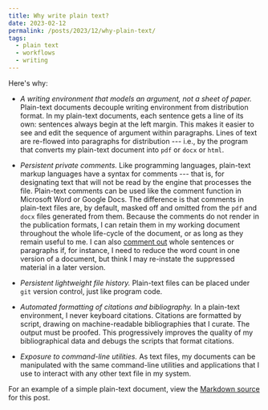 ```yaml
---
title: Why write plain text?
date: 2023-02-12
permalink: /posts/2023/12/why-plain-text/
tags:
  - plain text
  - workflows
  - writing
---
```


Here's why:

- *A writing environment that models an argument, not a sheet of paper.*
Plain-text documents decouple writing environment from distribution format.
In my plain-text documents, each sentence gets a line of its own: sentences always begin at the left margin.
This makes it easier to see and edit the sequence of argument within paragraphs.
Lines of text are re-flowed into paragraphs for distribution --- i.e., by the program that converts my plain-text document into `pdf` or `docx` or `html`.

- *Persistent private comments.*
Like programming languages, plain-text markup languages have a syntax for comments --- that is, for designating text that will not be read by the engine that processes the file.
Plain-text comments can be used like the comment function in Microsoft Word or Google Docs.
The difference is that comments in plain-text files are, by default, masked off and omitted from the `pdf` and `docx` files generated from them.
Because the comments do not render in the publication formats, I can retain them in my working document<!--like this--> throughout the whole life-cycle of the document, or as long as they remain useful to me.
I can also [comment out] whole sentences or paragraphs if, for instance, I need to reduce the word count in one version of a document, but think I may re-instate the suppressed material in a later version.
<!--Here is another sentence, suppressed from the publication version.-->

- *Persistent lightweight file history.*
Plain-text files can be placed under `git` version control, just like program code.

- *Automated formatting of citations and bibliography.*
In a plain-text environment, I never keyboard citations.
Citations are formatted by script, drawing on machine-readable bibliographies that I curate.
The output must be proofed.
This progressively improves the quality of my bibliographical data and debugs the scripts that format citations.

- *Exposure to command-line utilities.*
As text files, my documents can be manipulated with the same command-line utilities and applications that I use to interact with any other text file in my system.

For an example of a simple plain-text document, view the [Markdown source] for this post.

[Markdown source]: https://raw.githubusercontent.com/icornelius/icornelius.github.io/master/docs/_posts/2023-02-12-why-plain-text.md
[comment out]: https://en.wiktionary.org/wiki/comment_out
